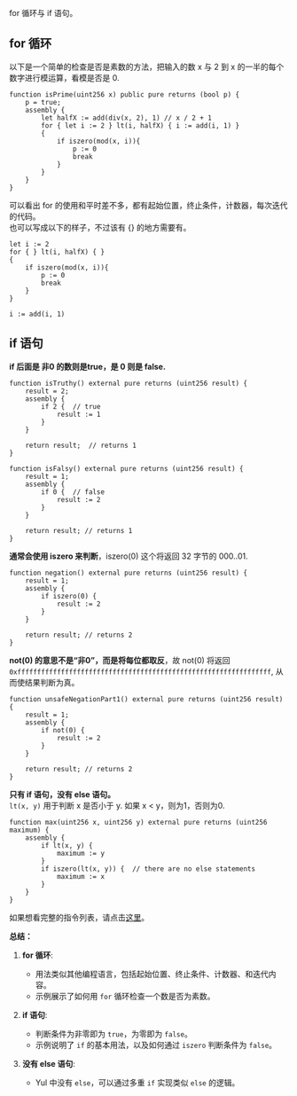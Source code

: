 for 循环与 if 语句。

## for 循环
以下是一个简单的检查是否是素数的方法，把输入的数 x 与 2 到 x 的一半的每个数字进行模运算，看模是否是 0.
``` solidity
function isPrime(uint256 x) public pure returns (bool p) {
    p = true;
    assembly {
        let halfX := add(div(x, 2), 1) // x / 2 + 1
        for { let i := 2 } lt(i, halfX) { i := add(i, 1) }
        {
            if iszero(mod(x, i)){
                p := 0
                break 
            }
        }
    }
}
```
可以看出 for 的使用和平时差不多，都有起始位置，终止条件，计数器，每次迭代的代码。  
也可以写成以下的样子，不过该有 {} 的地方需要有。
``` solidity
let i := 2
for { } lt(i, halfX) { }
{
    if iszero(mod(x, i)){
        p := 0
        break 
    }
}

i := add(i, 1)
```

## if 语句
**if 后面是 非0 的数则是true，是 0 则是 false.**  
``` solidity
function isTruthy() external pure returns (uint256 result) {
    result = 2;
    assembly {
        if 2 {  // true
            result := 1
        }
    }

    return result;  // returns 1
}

function isFalsy() external pure returns (uint256 result) {
    result = 1;
    assembly {
        if 0 {  // false
            result := 2
        }
    }

    return result; // returns 1
}
```

**通常会使用 iszero 来判断**，iszero(0) 这个将返回 32 字节的 000..01.  
``` solidity
function negation() external pure returns (uint256 result) {
    result = 1;
    assembly {
        if iszero(0) {
            result := 2
        }
    }

    return result; // returns 2
}
```

**not(0) 的意思不是“非0”，而是将每位都取反**，故 not(0) 将返回`0xffffffffffffffffffffffffffffffffffffffffffffffffffffffffffffffff`, 从而使结果判断为真。  
``` solidity
function unsafeNegationPart1() external pure returns (uint256 result) {
    result = 1;
    assembly {
        if not(0) {
            result := 2 
        }
    }

    return result; // returns 2
}
```

**只有 if 语句，没有 else 语句。**  
`lt(x, y)` 用于判断 x 是否小于 y. 如果 x < y，则为1，否则为0.
``` solidity
function max(uint256 x, uint256 y) external pure returns (uint256 maximum) {
    assembly {
        if lt(x, y) {
            maximum := y
        }
        if iszero(lt(x, y)) {  // there are no else statements
            maximum := x   
        }
    }
}
```
如果想看完整的指令列表，请点击[这里](https://docs.soliditylang.org/en/develop/yul.html#evm-dialect)。

**总结：**

1. **for 循环**:
   - 用法类似其他编程语言，包括起始位置、终止条件、计数器、和迭代内容。
   - 示例展示了如何用 `for` 循环检查一个数是否为素数。

2. **if 语句**:
   - 判断条件为非零即为 `true`，为零即为 `false`。
   - 示例说明了 `if` 的基本用法，以及如何通过 `iszero` 判断条件为 `false`。

3. **没有 else 语句**:
   - Yul 中没有 `else`，可以通过多重 `if` 实现类似 `else` 的逻辑。

